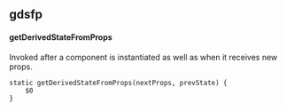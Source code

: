## gdsfp
#### getDerivedStateFromProps
Invoked after a component is instantiated as well as when it receives new props.
```
static getDerivedStateFromProps(nextProps, prevState) {
	$0
}
```